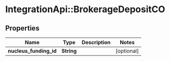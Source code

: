 # IntegrationApi::BrokerageDepositCO

## Properties
Name | Type | Description | Notes
------------ | ------------- | ------------- | -------------
**nucleus_funding_id** | **String** |  | [optional] 


